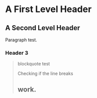 A First Level Header
====================

A Second Level Header
---------------------

Paragraph test.

### Header 3

>blockquote test
>
>Checking if the line
> breaks
> ## work.